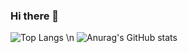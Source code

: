 ### Hi there 👋

![Top Langs](https://github-readme-stats.vercel.app/api/top-langs/?username=Nattyu3&layout=compact) \n
![Anurag's GitHub stats](https://github-readme-stats.vercel.app/api?username=Nattyu3&show_icons=true)

<!--
**Nattyu3/Nattyu3** is a ✨ _special_ ✨ repository because its `README.md` (this file) appears on your GitHub profile.

Here are some ideas to get you started:

- 🔭 I’m currently working on ...
- 🌱 I’m currently learning ...
- 👯 I’m looking to collaborate on ...
- 🤔 I’m looking for help with ...
- 💬 Ask me about ...
- 📫 How to reach me: ...
- 😄 Pronouns: ...
- ⚡ Fun fact: ...
-->
